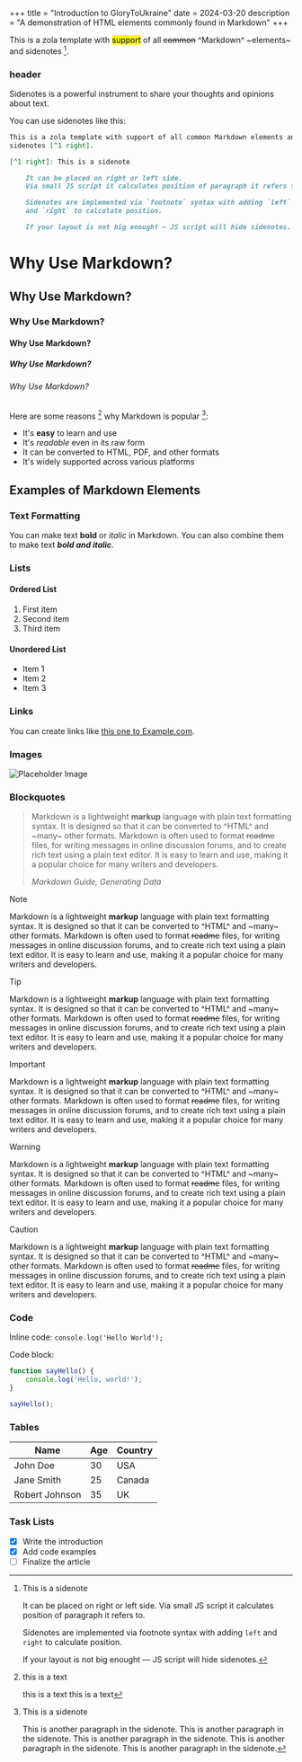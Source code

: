 +++
title = "Introduction to GloryToUkraine"
date = 2024-03-20
description = "A demonstration of HTML elements commonly found in Markdown"
+++

This is a zola template with <mark>support</mark> of all ~~common~~ ^Markdown^ ~elements~ and 
sidenotes [^1 left]. 



### header

[^1 left]: This is a sidenote

    It can be placed on right or left side.
    Via small JS script it calculates position of paragraph it refers to. 

    Sidenotes are implemented via footnote syntax with adding `left` 
    and `right` to calculate position.

    If your layout is not big enought — JS script will hide sidenotes. 

Sidenotes is a powerful instrument to share your thoughts and opinions about text. 

You can use sidenotes like this:

```markdown
This is a zola template with support of all common Markdown elements and 
sidenotes [^1 right].

[^1 right]: This is a sidenote

    It can be placed on right or left side.
    Via small JS script it calculates position of paragraph it refers to. 

    Sidenotes are implemented via `footnote` syntax with adding `left` 
    and `right` to calculate position.

    If your layout is not big enought — JS script will hide sidenotes. 
```


# Why Use Markdown?
## Why Use Markdown?
### Why Use Markdown?
#### Why Use Markdown?
##### Why Use Markdown?
###### Why Use Markdown?


Here are some reasons [^3 left] why Markdown is popular [^2 left]:

* It's **easy** to learn and use
* It's *readable* even in its raw form
* It can be converted to HTML, PDF, and other formats
* It's widely supported across various platforms


[^2 left]: This is a sidenote

    This is another paragraph in the sidenote. 
    This is another paragraph in the sidenote. 
    This is another paragraph in the sidenote. 
    This is another paragraph in the sidenote. 
    This is another paragraph in the sidenote. 


[^3 left]:
    this is a text

    this is a text
    this is a text


## Examples of Markdown Elements

### Text Formatting

You can make text **bold** or *italic* in Markdown. You can also combine them to make text ***bold and italic***.

### Lists

#### Ordered List

1. First item
2. Second item
3. Third item

#### Unordered List

* Item 1
* Item 2
* Item 3

### Links

You can create links like [this one to Example.com](https://www.example.com).

### Images

![Placeholder Image](https://via.placeholder.com/600x300)

### Blockquotes

> Markdown is a lightweight **markup** language with plain text formatting syntax.
> It is designed so that it can be converted to ^HTML^ and ~many~ other formats.
> Markdown is often used to format ~~readme~~ files, for writing messages in online discussion forums, and to create rich text using a plain text editor.
> It is easy to learn and use, making it a popular choice for many writers and developers.
> 
> <cite>Markdown Guide, Generating Data</cite>


> [!NOTE]
>
> Markdown is a lightweight **markup** language with plain text formatting syntax.
> It is designed so that it can be converted to ^HTML^ and ~many~ other formats.
> Markdown is often used to format ~~readme~~ files, for writing messages in online discussion forums, and to create rich text using a plain text editor.
> It is easy to learn and use, making it a popular choice for many writers and developers.

> [!TIP]
>
> Markdown is a lightweight **markup** language with plain text formatting syntax.
> It is designed so that it can be converted to ^HTML^ and ~many~ other formats.
> Markdown is often used to format ~~readme~~ files, for writing messages in online discussion forums, and to create rich text using a plain text editor.
> It is easy to learn and use, making it a popular choice for many writers and developers.

> [!IMPORTANT]
>
> Markdown is a lightweight **markup** language with plain text formatting syntax.
> It is designed so that it can be converted to ^HTML^ and ~many~ other formats.
> Markdown is often used to format ~~readme~~ files, for writing messages in online discussion forums, and to create rich text using a plain text editor.
> It is easy to learn and use, making it a popular choice for many writers and developers.


> [!WARNING]
>
> Markdown is a lightweight **markup** language with plain text formatting syntax.
> It is designed so that it can be converted to ^HTML^ and ~many~ other formats.
> Markdown is often used to format ~~readme~~ files, for writing messages in online discussion forums, and to create rich text using a plain text editor.
> It is easy to learn and use, making it a popular choice for many writers and developers.

> [!CAUTION]
>
> Markdown is a lightweight **markup** language with plain text formatting syntax.
> It is designed so that it can be converted to ^HTML^ and ~many~ other formats.
> Markdown is often used to format ~~readme~~ files, for writing messages in online discussion forums, and to create rich text using a plain text editor.
> It is easy to learn and use, making it a popular choice for many writers and developers.

### Code

Inline code: `console.log('Hello World');`

Code block:

```javascript
function sayHello() {
    console.log('Hello, world!');
}

sayHello();
```

### Tables

| Name | Age | Country |
|------|-----|---------|
| John Doe | 30 | USA |
| Jane Smith | 25 | Canada |
| Robert Johnson | 35 | UK |

### Task Lists

- [x] Write the introduction
- [x] Add code examples
- [ ] Finalize the article